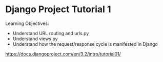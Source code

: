 
Django Project Tutorial 1
=========================

Learning Objectives:

* Understand URL routing and urls.py 
* Understand views.py
* Understand how the request/response cycle is manifested in Django


https://docs.djangoproject.com/en/3.2/intro/tutorial01/

